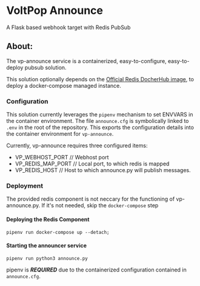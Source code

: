 # VoltPop Announce

A Flask based webhook target with Redis PubSub

## About:

The vp-announce service is a containerized, easy-to-configure, easy-to-deploy pubsub solution.

This solution optionally depends on the [Official Redis DocherHub image](https://hub.docker.com/\_/redis), to deploy a docker-compose managed instance.

### Configuration

This solution currently leverages the `pipenv` mechanism to set ENVVARS in the container environment. The file `announce.cfg` is symbolically linked to `.env` in the root of the repository. This exports the configuration details into the container environment for `vp-announce`.

Currently, vp-announce requires three configured items:
* VP_WEBHOST_PORT   // Webhost port 
* VP_REDIS_MAP_PORT // Local port, to which redis is mapped
* VP_REDIS_HOST     // Host to which announce.py will publish messages.

### Deployment

The provided redis component is not neccary for the functioning of vp-announce.py. If it's not needed, skip the `docker-compose` step

#### Deploying the Redis Component
```
pipenv run docker-compose up --detach;
```

#### Starting the announcer service
```
pipenv run python3 announce.py
```


pipenv is ***REQUIRED*** due to the containerized configuration contained in `announce.cfg`.


